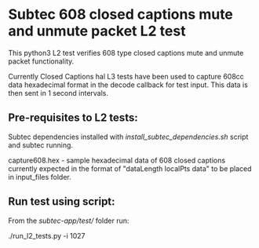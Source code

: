 # Subtec 608 closed captions mute and unmute packet L2 test

This python3 L2 test verifies 608 type closed captions mute and unmute packet 
functionality.

Currently Closed Captions hal L3 tests have been used to capture 608cc
data hexadecimal format in the decode callback for test input. This data
is then sent in 1 second intervals.

## Pre-requisites to L2 tests:

Subtec dependencies installed with *install_subtec_dependencies.sh* script
and subtec running.

capture608.hex - sample hexadecimal data of 608 closed captions currently
expected in the format of "dataLength localPts data" to be placed 
in input_files folder.

## Run test using script:

From the *subtec-app/test/* folder run:

./run_l2_tests.py -i 1027